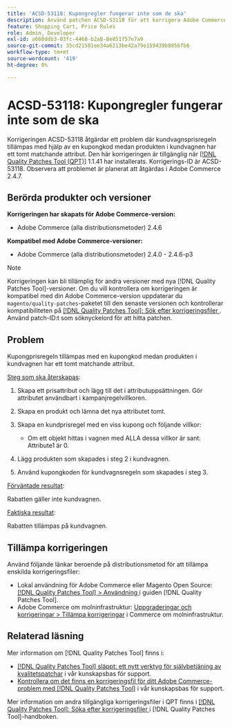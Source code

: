 ```yaml
---
title: 'ACSD-53118: Kupongregler fungerar inte som de ska'
description: Använd patchen ACSD-53118 för att korrigera Adobe Commerce-problemet där kundvagnsprisregeln tillämpas med hjälp av en kupongkod medan produkten i kundvagnen har ett tomt matchande attribut.
feature: Shopping Cart, Price Rules
role: Admin, Developer
exl-id: a660ddb3-03fc-4460-b2a8-8e851f57e7a9
source-git-commit: 35cd21581ee34a6213be42a79e159439b8856fb6
workflow-type: tm+mt
source-wordcount: '419'
ht-degree: 0%

---
```


# ACSD-53118: Kupongregler fungerar inte som de ska

Korrigeringen ACSD-53118 åtgärdar ett problem där kundvagnsprisregeln tillämpas med hjälp av en kupongkod medan produkten i kundvagnen har ett tomt matchande attribut. Den här korrigeringen är tillgänglig när [[!DNL Quality Patches Tool (QPT)]](/help/announcements/adobe-commerce-announcements/magento-quality-patches-released-new-tool-to-self-serve-quality-patches.md) 1.1.41 har installerats. Korrigerings-ID är ACSD-53118. Observera att problemet är planerat att åtgärdas i Adobe Commerce 2.4.7.

## Berörda produkter och versioner

**Korrigeringen har skapats för Adobe Commerce-version:**

* Adobe Commerce (alla distributionsmetoder) 2.4.6

**Kompatibel med Adobe Commerce-versioner:**

* Adobe Commerce (alla distributionsmetoder) 2.4.0 - 2.4.6-p3

>[!NOTE]
>
>Korrigeringen kan bli tillämplig för andra versioner med nya [!DNL Quality Patches Tool]-versioner. Om du vill kontrollera om korrigeringen är kompatibel med din Adobe Commerce-version uppdaterar du `magento/quality-patches`-paketet till den senaste versionen och kontrollerar kompatibiliteten på [[!DNL Quality Patches Tool]: Sök efter korrigeringsfiler ](https://experienceleague.adobe.com/tools/commerce-quality-patches/index.html?lang=sv-SE). Använd patch-ID:t som söknyckelord för att hitta patchen.

## Problem

Kupongprisregeln tillämpas med en kupongkod medan produkten i kundvagnen har ett tomt matchande attribut.

<u>Steg som ska återskapas</u>:

1. Skapa ett prisattribut och lägg till det i attributuppsättningen. Gör attributet användbart i kampanjregelvillkoren.
1. Skapa en produkt och lämna det nya attributet tomt.
1. Skapa en kundprisregel med en viss kupong och följande villkor:

   * Om ett objekt hittas i vagnen med ALLA dessa villkor är sant: Attribute1 är 0.

1. Lägg produkten som skapades i steg 2 i kundvagnen.
1. Använd kupongkoden för kundvagnsregeln som skapades i steg 3.

<u>Förväntade resultat</u>:

Rabatten gäller inte kundvagnen.

<u>Faktiska resultat</u>:

Rabatten tillämpas på kundvagnen.

## Tillämpa korrigeringen

Använd följande länkar beroende på distributionsmetod för att tillämpa enskilda korrigeringsfiler:

* Lokal användning för Adobe Commerce eller Magento Open Source: [[!DNL Quality Patches Tool] > Användning ](https://experienceleague.adobe.com/docs/commerce-operations/tools/quality-patches-tool/usage.html?lang=sv-SE) i guiden [!DNL Quality Patches Tool].
* Adobe Commerce om molninfrastruktur: [Uppgraderingar och korrigeringar > Tillämpa korrigeringar](https://experienceleague.adobe.com/docs/commerce-cloud-service/user-guide/develop/upgrade/apply-patches.html?lang=sv-SE) i Commerce om molninfrastruktur.

## Relaterad läsning

Mer information om [!DNL Quality Patches Tool] finns i:

* [[!DNL Quality Patches Tool] släppt: ett nytt verktyg för självbetjäning av kvalitetspatchar](/help/announcements/adobe-commerce-announcements/magento-quality-patches-released-new-tool-to-self-serve-quality-patches.md) i vår kunskapsbas för support.
* [Kontrollera om det finns en korrigeringsfil för ditt Adobe Commerce-problem med  [!DNL Quality Patches Tool]](/help/support-tools/patches-available-in-qpt-tool/check-patch-for-magento-issue-with-magento-quality-patches.md) i vår kunskapsbas för support.

Mer information om andra tillgängliga korrigeringsfiler i QPT finns i [[!DNL Quality Patches Tool]: Söka efter korrigeringsfiler ](https://experienceleague.adobe.com/tools/commerce-quality-patches/index.html?lang=sv-SE) i [!DNL Quality Patches Tool]-handboken.
